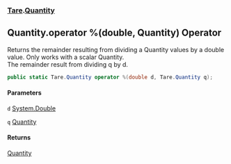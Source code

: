 ### [Tare](Tare.md 'Tare').[Quantity](Tare.Quantity.md 'Tare.Quantity')

## Quantity.operator %(double, Quantity) Operator

Returns the remainder resulting from dividing a Quantity values by a double value. Only works with a scalar Quantity.  
<returns>The remainder result from dividing q by d.</returns>

```csharp
public static Tare.Quantity operator %(double d, Tare.Quantity q);
```
#### Parameters

<a name='Tare.Quantity.op_Modulus(double,Tare.Quantity).d'></a>

`d` [System.Double](https://docs.microsoft.com/en-us/dotnet/api/System.Double 'System.Double')

<a name='Tare.Quantity.op_Modulus(double,Tare.Quantity).q'></a>

`q` [Quantity](Tare.Quantity.md 'Tare.Quantity')

#### Returns
[Quantity](Tare.Quantity.md 'Tare.Quantity')